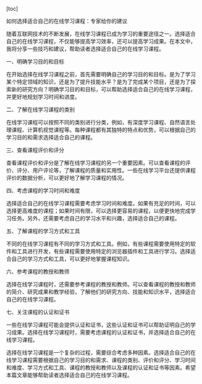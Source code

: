 
[toc]                    
                
                
如何选择适合自己的在线学习课程：专家给你的建议

随着互联网技术的不断发展，在线学习课程已成为学习的重要途径之一。选择适合自己的在线学习课程，不仅能够提高学习效率，还可以提高学习成果。在本文中，我将分享一些技巧和建议，帮助读者选择适合自己的在线学习课程。

一、明确学习目的和目标

在开始选择在线学习课程之前，首先需要明确自己的学习目的和目标。是为了学习某个特定领域的知识，还是为了提升技能水平？是为了完成某个项目，还是为了探索新的研究方向？明确学习目的和目标，可以帮助选择适合自己的在线学习课程，并更好地规划学习时间和进度。

二、了解在线学习课程的类别

在线学习课程可以按照不同的类别进行分类，例如，有深度学习课程、自然语言处理课程、计算机视觉课程等。每种课程都有其独特的特点和优势，可以根据自己的学习目的和需求选择适合自己的课程。

三、查看课程评价和评分

查看课程评价和评分是了解在线学习课程的另一个重要因素。可以查看课程的评价、评分、用户评论等，了解课程的质量和实用性。一些在线学习平台还提供课程评价的数据分析，可以更好地了解学习课程的情况。

四、考虑课程的学习时间和难度

选择适合自己的在线学习课程需要考虑学习时间和难度。如果有充足的时间，可以选择更高难度的课程；如果时间有限，可以选择更容易的课程，以便更快地完成学习任务。另外，还需要考虑自己的学习水平和兴趣，选择适合自己的课程。

五、了解课程的学习方式和工具

不同的在线学习课程有不同的学习方式和工具。例如，有些课程需要使用特定的软件和工具进行开发，有些课程需要使用特定的浏览器插件和工具进行学习。选择适合自己的学习方式和工具，可以更好地掌握课程知识。

六、参考课程的教授和教师

选择在线学习课程时，还需要参考课程的教授和教师。可以查看课程的教授和教师的简介、研究成果和教学经验，了解他们的研究方向、技能和知识水平，选择适合自己的在线学习课程。

七、关注课程的认证和证书

一些在线学习课程可能会提供认证和证书，这些认证和证书可以帮助证明自己的学习成果。选择在线学习课程时，需要考虑课程的认证和证书，并选择适合自己的在线学习课程。

选择在线学习课程是一个复杂的过程，需要综合考虑多种因素。选择适合自己的在线学习课程需要根据自己的学习目的和需求、课程的类别、评价和评分、学习时间和难度、学习方式和工具、课程的教授和教师以及课程的认证和证书等因素。希望本篇文章能够帮助读者选择适合自己的在线学习课程。

